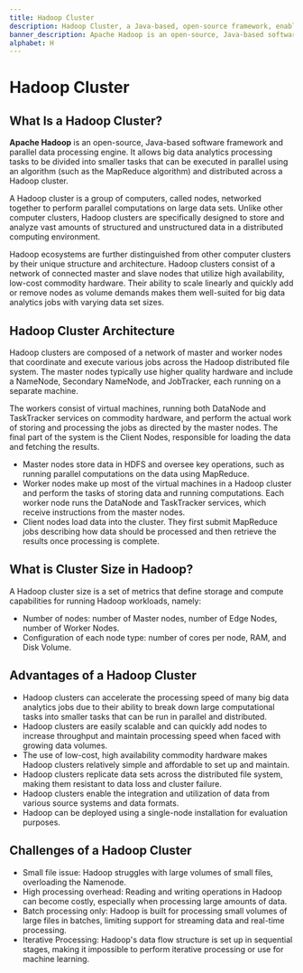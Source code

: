 ```yaml
---
title: Hadoop Cluster
description: Hadoop Cluster, a Java-based, open-source framework, enables parallel data processing, handling vast datasets efficiently in distributed environments.
banner_description: Apache Hadoop is an open-source, Java-based software framework and parallel data processing engine. It allows big data analytics processing tasks to be divided into smaller tasks that can be executed in parallel using an algorithm (such as the MapReduce algorithm) and distributed across a Hadoop cluster.
alphabet: H
---
```


# Hadoop Cluster

## What Is a Hadoop Cluster?

**Apache Hadoop** is an open-source, Java-based software framework and parallel data processing engine. It allows big data analytics processing tasks to be divided into smaller tasks that can be executed in parallel using an algorithm (such as the MapReduce algorithm) and distributed across a Hadoop cluster.

A Hadoop cluster is a group of computers, called nodes, networked together to perform parallel computations on large data sets. Unlike other computer clusters, Hadoop clusters are specifically designed to store and analyze vast amounts of structured and unstructured data in a distributed computing environment.

Hadoop ecosystems are further distinguished from other computer clusters by their unique structure and architecture. Hadoop clusters consist of a network of connected master and slave nodes that utilize high availability, low-cost commodity hardware. Their ability to scale linearly and quickly add or remove nodes as volume demands makes them well-suited for big data analytics jobs with varying data set sizes.

## Hadoop Cluster Architecture

Hadoop clusters are composed of a network of master and worker nodes that coordinate and execute various jobs across the Hadoop distributed file system. The master nodes typically use higher quality hardware and include a NameNode, Secondary NameNode, and JobTracker, each running on a separate machine.

The workers consist of virtual machines, running both DataNode and TaskTracker services on commodity hardware, and perform the actual work of storing and processing the jobs as directed by the master nodes. The final part of the system is the Client Nodes, responsible for loading the data and fetching the results.

- Master nodes store data in HDFS and oversee key operations, such as running parallel computations on the data using MapReduce.
- Worker nodes make up most of the virtual machines in a Hadoop cluster and perform the tasks of storing data and running computations. Each worker node runs the DataNode and TaskTracker services, which receive instructions from the master nodes.
- Client nodes load data into the cluster. They first submit MapReduce jobs describing how data should be processed and then retrieve the results once processing is complete.

## What is Cluster Size in Hadoop?

A Hadoop cluster size is a set of metrics that define storage and compute capabilities for running Hadoop workloads, namely:

- Number of nodes: number of Master nodes, number of Edge Nodes, number of Worker Nodes.
- Configuration of each node type: number of cores per node, RAM, and Disk Volume.

## Advantages of a Hadoop Cluster

- Hadoop clusters can accelerate the processing speed of many big data analytics jobs due to their ability to break down large computational tasks into smaller tasks that can be run in parallel and distributed.
- Hadoop clusters are easily scalable and can quickly add nodes to increase throughput and maintain processing speed when faced with growing data volumes.
- The use of low-cost, high availability commodity hardware makes Hadoop clusters relatively simple and affordable to set up and maintain.
- Hadoop clusters replicate data sets across the distributed file system, making them resistant to data loss and cluster failure.
- Hadoop clusters enable the integration and utilization of data from various source systems and data formats.
- Hadoop can be deployed using a single-node installation for evaluation purposes.

## Challenges of a Hadoop Cluster

- Small file issue: Hadoop struggles with large volumes of small files, overloading the Namenode.
- High processing overhead: Reading and writing operations in Hadoop can become costly, especially when processing large amounts of data.
- Batch processing only: Hadoop is built for processing small volumes of large files in batches, limiting support for streaming data and real-time processing.
- Iterative Processing: Hadoop's data flow structure is set up in sequential stages, making it impossible to perform iterative processing or use for machine learning.
